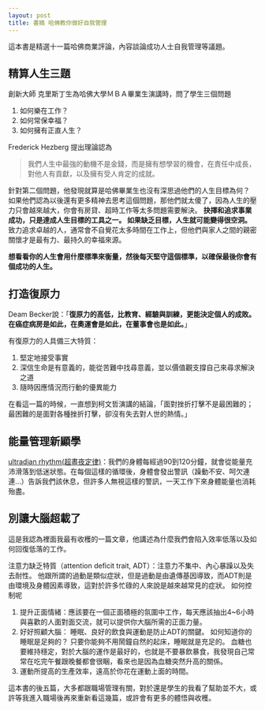 ```yaml
---
layout: post
title: 書摘 哈佛教你做好自我管理
---
```


這本書是精選十一篇哈佛商業評論，內容談論成功人士自我管理等議題。

## 精算人生三題
創新大師 克里斯丁生為哈佛大學ＭＢＡ畢業生演講時，問了學生三個問題
1. 如何樂在工作？
2. 如何常保幸福？
3. 如何擁有正直人生？

Frederick Hezberg 提出理論認為
>我們人生中最強的動機不是金錢，而是擁有想學習的機會，在責任中成長，對他人有貢獻，以及擁有受人肯定的成就。

針對第二個問題，他發現就算是哈佛畢業生也沒有深思過他們的人生目標為何？
如果他們認為以後還有更多精神去思考這個問題，那他們就太傻了，因為人生的壓力只會越來越大，你會有房貸、超時工作等太多問題需要解決。
**抉擇和追求事業成功，只是達成人生目標的工具之一。 如果缺乏目標，人生就可能變得很空洞。**
致力追求卓越的人，通常會不自覺花太多時間在工作上，但他們與家人之間的親密關懷才是最有力、最持久的幸福來源。

**想看看你的人生會用什麼標準來衡量，然後每天堅守這個標準，以確保最後你會有個成功的人生。**


## 打造復原力
Deam Becker說：「**復原力的高低，比教育、經驗與訓練，更能決定個人的成敗。在癌症病房是如此，在奧運會是如此，在董事會也是如此。**」

有復原力的人具備三大特質：
1. 堅定地接受事實
2. 深信生命是有意義的，能從苦難中找尋意義，並以價值觀支撐自己來尋求解決之道
3. 隨時因應情況而行動的優異能力

在看這一篇的時候，一直想到柯文哲演講的結論，「面對挫折打擊不是最困難的；最困難的是面對各種挫折打擊，卻沒有失去對人世的熱情。」

## 能量管理新顯學
[ultradian rhythm(超晝夜定律)](https://en.wikipedia.org/wiki/Ultradian_rhythm)：我們的身體每經過90到120分鐘，就會從能量充沛滑落到低迷狀態。在每個這樣的循環後，身體會發出警訊（躁動不安、呵欠連連...）告訴我們該休息，但許多人無視這樣的警訊，一天工作下來身體能量也消耗殆盡。

## 別讓大腦超載了
這是我認為裡面我最有收穫的一篇文章，他講述為什麼我們會陷入效率低落以及如何回復低落的工作。

注意力缺乏特質（attention deficit trait, ADT）：注意力不集中、內心暴躁以及失去耐性。
他跟所謂的過動是類似症狀，但是過動是由遺傳基因導致，而ADT則是由環境及身體因素導致，這對於許多忙碌的人來說是越來越常見的症狀。
如何控制呢
1. 提升正面情緒：應該要在一個正面積極的氛圍中工作，每天應該抽出4~6小時與喜歡的人面對面交流，就可以提供你大腦所需的正面力量。
2. 好好照顧大腦：
睡眠、良好的飲食與運動是防止ADT的關鍵。
如何知道你的睡眠是足夠的？ 只要你能夠不用鬧鐘自然的起床，睡眠就是充足的。
血糖也要維持穩定，對於大腦的運作是最好的，也就是不要暴飲暴食，我發現自己常常在吃完午餐跟晚餐都會很睏，看來也是因為血糖突然升高的關係。
3. 運動所提高的生產效率，遠高於你花在運動上面的時間。


這本書的後五篇，大多都跟職場管理有關，對於還是學生的我看了幫助並不大，或許等我進入職場後再來重新看這幾篇，或許會有更多的體悟與收穫。
